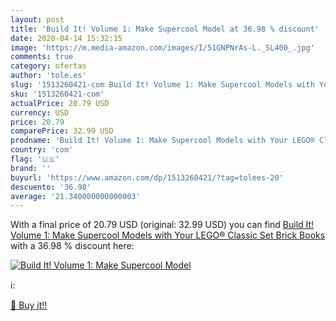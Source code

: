 ```yaml
---
layout: post
title: 'Build It! Volume 1: Make Supercool Model at 36.98 % discount'
date: 2020-04-14 15:32:15
image: 'https://m.media-amazon.com/images/I/51GNPNrAs-L._SL400_.jpg'
comments: true
category: ofertas
author: 'tole.es'
slug: '1513260421-com Build It! Volume 1: Make Supercool Models with Your LEGO®...'
sku: '1513260421-com'
actualPrice: 20.79 USD
currency: USD
price: 20.79
comparePrice: 32.99 USD
prodname: 'Build It! Volume 1: Make Supercool Models with Your LEGO® Classic Set  Brick Books '
country: 'com'
flag: '🇺🇸'
brand: ''
buyurl: 'https://www.amazon.com/dp/1513260421/?tag=tolees-20'
descuento: '36.98'
average: '21.340000000000003'
---
```


With a final price of 20.79 USD (original: 32.99 USD) you can find [Build It! Volume 1: Make Supercool Models with Your LEGO® Classic Set  Brick Books ](https://www.amazon.com/dp/1513260421/?tag=tolees-20) with a  36.98 % discount here:

[![Build It! Volume 1: Make Supercool Model](https://m.media-amazon.com/images/I/51GNPNrAs-L._SL400_.jpg)](https://www.amazon.com/dp/1513260421/?tag=tolees-20)

ℹ️:


[🛒 Buy it!!](https://www.amazon.com/dp/1513260421/?tag=tolees-20)
